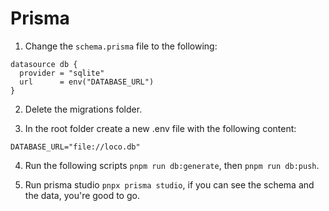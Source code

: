 # Prisma

1. Change the `schema.prisma` file to the following:

```
datasource db {
  provider = "sqlite"
  url      = env("DATABASE_URL")
}
```

2. Delete the migrations folder.

3. In the root folder create a new .env file with the following content:

```
DATABASE_URL="file://loco.db"
```

4. Run the following scripts `pnpm run db:generate`, then `pnpm run db:push`.

5. Run prisma studio `pnpx prisma studio`, if you can see the schema and the data, you're good to go.
